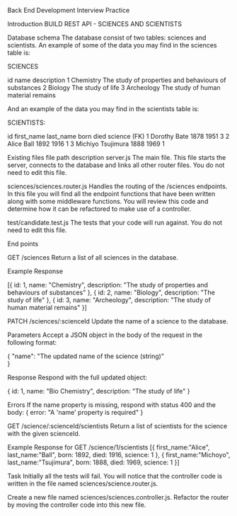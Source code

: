 Back End Development Interview Practice

Introduction
BUILD REST API - SCIENCES AND SCIENTISTS

Database schema
The database consist of two tables: sciences and scientists. An example of some of the data you may find in the sciences table is:

SCIENCES

id   name                description
1 Chemistry  The study of properties and behaviours of substances
2 Biology    The study of life
3 Archeology The study of human material remains


And an example of the data you may find in the scientists table is:

SCIENTISTS:

id first_name last_name born died science (FK)
1 Dorothy        Bate   1878 1951  3
2 Alice          Ball   1892 1916  1
3 Michiyo      Tsujimura 1888 1969 1

Existing files
file path description
server.js The main file. This file starts the server, connects to the database and links all other router files. You do not need to edit this file.

sciences/sciences.router.js Handles the routing of the /sciences endpoints. In this file you will find all the endpoint functions that have been written along with some middleware functions. You will review this code and determine how it can be refactored to make use of a controller.

test/candidate.test.js The tests that your code will run against. You do not need to edit this file.

End points

GET /sciences
Return a list of all sciences in the database.

Example Response

[{
id: 1,
name: "Chemistry",
description: "The study of properties and behaviours of substances"
}, {
id: 2,
name: "Biology",
description: "The study of life"
},
{
id: 3,
name: "Archeology",
description: "The study of human material remains"
}]


PATCH /sciences/:scienceId
Update the name of a science to the database.

Parameters
Accept a JSON object in the body of the request in the following format:

{
"name": "The updated name of the science (string)"  
}

Response
Respond with the full updated object:

{
id: 1,
name: "Bio Chemistry",
description: "The study of life"
}

Errors
If the name property is missing, respond with status 400 and the body:
{
error: "A 'name' property is required"
}

GET /science/:scienceId/scientists
Return a list of scientists for the science with the given scienceId.

Example Response for GET /science/1/scientists
[{
first_name:"Alice",
last_name:"Ball",
born: 1892,
died: 1916,
science: 1
},
{
first_name:"Michoyo",
last_name:"Tsujimura",
born: 1888,
died: 1969,
science: 1
}]

Task
Initially all the tests will fail. You will notice that the controller code is written in the file named sciences/science.router.js.

Create a new file named sciences/sciences.controller.js. Refactor the router by moving the controller code into this new file.
